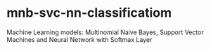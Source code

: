 # mnb-svc-nn-classificatiom
 Machine Learning models: Multinomial Naive Bayes, Support Vector Machines and Neural Network with Softmax Layer
